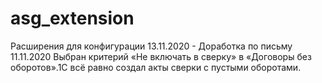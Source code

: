 # asg_extension
Расширения для конфигурации
13.11.2020 - Доработка по письму 11.11.2020 Выбран критерий «Не включать в сверку» в «Договоры без оборотов».1С всё равно создал акты сверки с пустыми оборотами.
